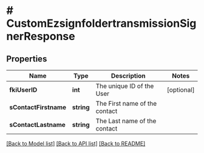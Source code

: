 # # CustomEzsignfoldertransmissionSignerResponse

## Properties

Name | Type | Description | Notes
------------ | ------------- | ------------- | -------------
**fkiUserID** | **int** | The unique ID of the User | [optional]
**sContactFirstname** | **string** | The First name of the contact |
**sContactLastname** | **string** | The Last name of the contact |

[[Back to Model list]](../../README.md#models) [[Back to API list]](../../README.md#endpoints) [[Back to README]](../../README.md)
